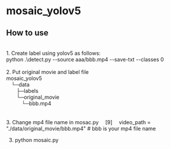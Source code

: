 # mosaic_yolov5

## How to use
<br>
1. Create label using yolov5 as follows:
<br>
 python .\detect.py --source aaa/bbb.mp4 --save-txt --classes 0
<br>
<br>
2. Put original movie and label file
<br>
        mosaic_yolov5
        <br>
        &emsp;└─data
        <br>
            &emsp;&emsp;├─labels
            <br>
            &emsp;&emsp;└─original_movie
            <br>
                      &emsp;&emsp;&emsp;└─bbb.mp4
                      <br>
<br>
<br>
3. Change mp4 file name in mosac.py
&emsp;[9] &emsp;video_path = "./data/original_movie/bbb.mp4" # bbb is your mp4 file name



3. python mosaic.py
<br>
